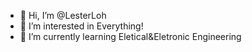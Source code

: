 - 👋 Hi, I’m @LesterLoh
- 👀 I’m interested in Everything!
- 🌱 I’m currently learning Eletical&Eletronic Engineering


<!---
LesterLoh/LesterLoh is a ✨ special ✨ repository because its `README.md` (this file) appears on your GitHub profile.
You can click the Preview link to take a look at your changes.
--->
